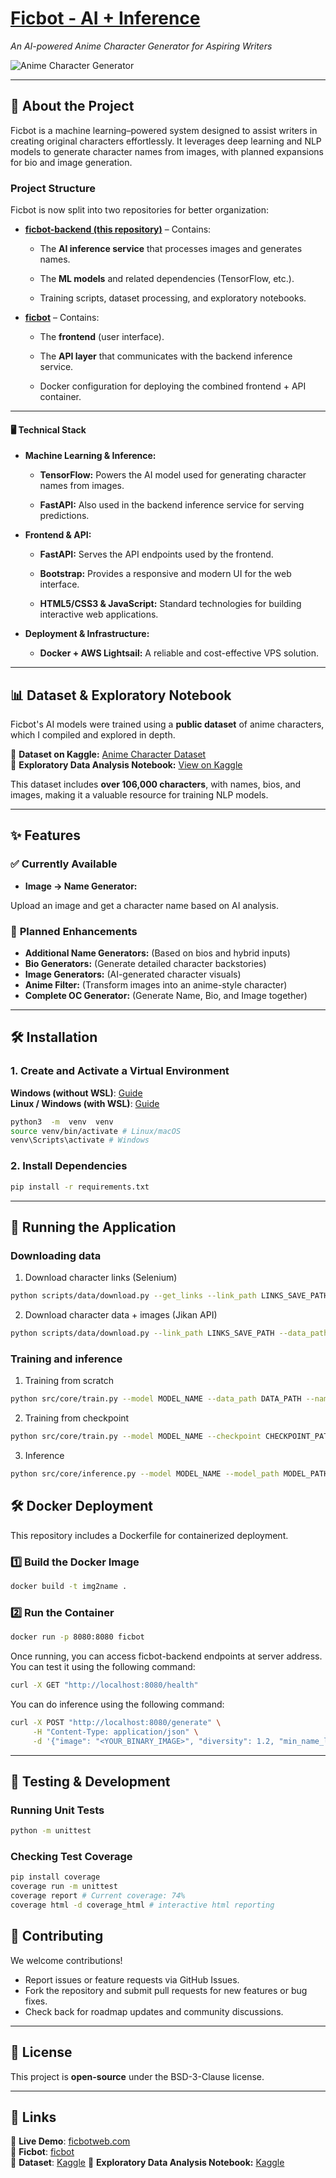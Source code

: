 
# **[Ficbot - AI + Inference](https://ficbotweb.com)**

  

_An AI-powered Anime Character Generator for Aspiring Writers_

  

![Anime Character Generator](https://raw.githubusercontent.com/Pythonimous/Pythonimous/main/assets/gifs/namegen.gif)

  

---

  

## **📌 About the Project**

  

Ficbot is a machine learning–powered system designed to assist writers in creating original characters effortlessly. It leverages deep learning and NLP models to generate character names from images, with planned expansions for bio and image generation.

  

### **Project Structure**

Ficbot is now split into two repositories for better organization:

  

- **[ficbot-backend (this repository)](https://github.com/Pythonimous/ficbot-backend)** – Contains:

  - The **AI inference service** that processes images and generates names.

  - The **ML models** and related dependencies (TensorFlow, etc.).

  - Training scripts, dataset processing, and exploratory notebooks.

- **[ficbot](https://github.com/Pythonimous/ficbot)** – Contains:

  - The **frontend** (user interface).

  - The **API layer** that communicates with the backend inference service.

  - Docker configuration for deploying the combined frontend + API container.

  

---

  

#### **🖥 Technical Stack**

  

- **Machine Learning & Inference:**

  - **TensorFlow:** Powers the AI model used for generating character names from images.

  - **FastAPI:** Also used in the backend inference service for serving predictions.

  

- **Frontend & API:**

  - **FastAPI:** Serves the API endpoints used by the frontend.

  - **Bootstrap:** Provides a responsive and modern UI for the web interface.

  - **HTML5/CSS3 & JavaScript:** Standard technologies for building interactive web applications.

  

-  **Deployment & Infrastructure:**
   -  **Docker + AWS Lightsail:** A reliable and cost-effective VPS solution.

---

## 📊 Dataset & Exploratory Notebook  

Ficbot's AI models were trained using a **public dataset** of anime characters, which I compiled and explored in depth.  

🔹 **Dataset on Kaggle:** [Anime Character Dataset](https://www.kaggle.com/datasets/37798ba55fed88400b584cd0df4e784317eb7a6708e02fd5a650559fb4598353)  
🔹 **Exploratory Data Analysis Notebook:** [View on Kaggle](https://www.kaggle.com/code/ophelion/myanimelist-dataset-exploratory-notebook)  

This dataset includes **over 106,000 characters**, with names, bios, and images, making it a valuable resource for training NLP models.  

---  

## **✨ Features**

### ✅ **Currently Available**

- **Image → Name Generator:**

Upload an image and get a character name based on AI analysis.

  

### 🚀 **Planned Enhancements**

-  **Additional Name Generators:** (Based on bios and hybrid inputs)
-  **Bio Generators:** (Generate detailed character backstories)
-  **Image Generators:** (AI-generated character visuals)
-  **Anime Filter:** (Transform images into an anime-style character)
-  **Complete OC Generator:** (Generate Name, Bio, and Image together)

  

---

## **🛠 Installation**

### **1. Create and Activate a Virtual Environment**

**Windows (without WSL)**: [Guide](https://mothergeo-py.readthedocs.io/en/latest/development/how-to/venv-win.html)  
**Linux / Windows (with WSL)**: [Guide](https://www.liquidweb.com/kb/how-to-setup-a-python-virtual-environment-on-windows-10/) 

```bash
python3  -m  venv  venv
source venv/bin/activate # Linux/macOS
venv\Scripts\activate # Windows 

```

  

### **2. Install Dependencies**

  

```bash
pip install -r requirements.txt

```

  

----------

  

## **🚀 Running the Application**

### Downloading data  

1. Download character links (Selenium)

```bash
python scripts/data/download.py --get_links --link_path LINKS_SAVE_PATH

```

2. Download character data + images (Jikan API)

```bash
python scripts/data/download.py --link_path LINKS_SAVE_PATH --data_path CHARACTERS_SAVE_PATH --img_dir IMAGE_SAVE_DIRECTORY

```

### Training and inference  

1. Training from scratch

```bash
python src/core/train.py --model MODEL_NAME --data_path DATA_PATH --name_col NAME_COL --bio_col BIO_COL --img_col IMG_COL --img_dir IMG_DIR --checkpoint_dir CHECKPOINT_DIR --batch_size 16 --epochs 1 --maxlen 3 --optimizer adam

```

2. Training from checkpoint

```bash
python src/core/train.py --model MODEL_NAME --checkpoint CHECKPOINT_PATH --maps MAPS_PATH --data_path DATA_PATH --name_col NAME_COL --bio_col BIO_COL --img_col IMG_COL --img_dir IMG_DIR --checkpoint_dir CHECKPOINT_DIR --batch_size 16 --epochs 1 --maxlen 3 --optimizer adam

```

 3. Inference

```bash
python src/core/inference.py --model MODEL_NAME --model_path MODEL_PATH --maps MAPS_PATH --img_path IMG_PATH --min_name_length N_WORDS --diversity 1.2
  ```

## 🛠 Docker Deployment

This repository includes a Dockerfile for containerized deployment.

### 1️⃣ Build the Docker Image

```bash
docker build -t img2name .

```

### 2️⃣ Run the Container

```bash
docker run -p 8080:8080 ficbot

```  

Once running, you can access ficbot-backend endpoints at server address.
You can test it using the following command:
```bash
curl -X GET "http://localhost:8080/health"

```
You can do inference using the following command:
```bash
curl -X POST "http://localhost:8080/generate" \
     -H "Content-Type: application/json" \
     -d '{"image": "<YOUR_BINARY_IMAGE>", "diversity": 1.2, "min_name_length": 2}'

```

----------

## 💂️ Testing & Development

### Running Unit Tests

```bash
python -m unittest

```

### Checking Test Coverage
```bash
pip install coverage
coverage run -m unittest
coverage report # Current coverage: 74%
coverage html -d coverage_html # interactive html reporting

```
## **📌 Contributing**

We welcome contributions!

- Report issues or feature requests via GitHub Issues.
- Fork the repository and submit pull requests for new features or bug fixes.
- Check back for roadmap updates and community discussions.
----------

## **🐝 License**

This project is **open-source** under the BSD-3-Clause license.

----------

## **🔗 Links**
🔹 **Live Demo**: [ficbotweb.com](https://ficbotweb.com)  
🔹 **Ficbot**: [ficbot](https://github.com/Pythonimous/ficbot)  
🔹 **Dataset**: [Kaggle](http://www.kaggle.com/dataset/37798ba55fed88400b584cd0df4e784317eb7a6708e02fd5a650559fb4598353)
🔹 **Exploratory Data Analysis Notebook:** [Kaggle](https://www.kaggle.com/code/ophelion/myanimelist-dataset-exploratory-notebook)  
